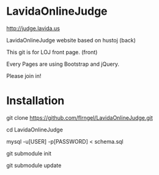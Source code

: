 LavidaOnlineJudge
=================

http://judge.lavida.us

LavidaOnlineJudge website based on hustoj (back)

This git is for LOJ front page. (front)

Every Pages are using Bootstrap and jQuery.

Please join in!



Installation
=================

git clone https://github.com/flrngel/LavidaOnlineJudge.git

cd LavidaOnlineJudge

mysql -u[USER] -p[PASSWORD] < schema.sql

git submodule init

git submodule update
